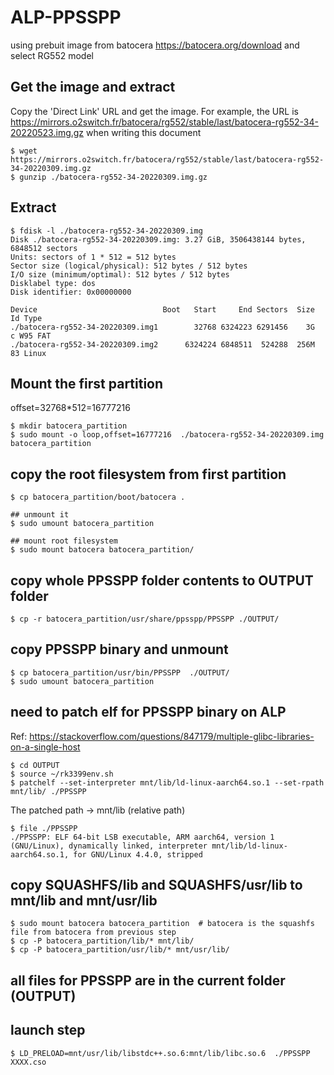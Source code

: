 # ALP-PPSSPP

using prebuit image from batocera https://batocera.org/download and select RG552 model

## Get the image and extract 
Copy the 'Direct Link' URL and get the image.
For example, the URL is https://mirrors.o2switch.fr/batocera/rg552/stable/last/batocera-rg552-34-20220523.img.gz when writing this document
```
$ wget https://mirrors.o2switch.fr/batocera/rg552/stable/last/batocera-rg552-34-20220309.img.gz
$ gunzip ./batocera-rg552-34-20220309.img.gz
```
 
## Extract
```
$ fdisk -l ./batocera-rg552-34-20220309.img 
Disk ./batocera-rg552-34-20220309.img: 3.27 GiB, 3506438144 bytes, 6848512 sectors
Units: sectors of 1 * 512 = 512 bytes
Sector size (logical/physical): 512 bytes / 512 bytes
I/O size (minimum/optimal): 512 bytes / 512 bytes
Disklabel type: dos
Disk identifier: 0x00000000
 
Device                            Boot   Start     End Sectors  Size Id Type
./batocera-rg552-34-20220309.img1        32768 6324223 6291456    3G  c W95 FAT
./batocera-rg552-34-20220309.img2      6324224 6848511  524288  256M 83 Linux
```
## Mount the first partition
offset=32768*512=16777216
```
$ mkdir batocera_partition
$ sudo mount -o loop,offset=16777216  ./batocera-rg552-34-20220309.img batocera_partition
```

## copy the root filesystem from first partition
```
$ cp batocera_partition/boot/batocera .

## unmount it
$ sudo umount batocera_partition
 
## mount root filesystem
$ sudo mount batocera batocera_partition/
```

## copy whole PPSSPP folder contents to OUTPUT folder
```
$ cp -r batocera_partition/usr/share/ppsspp/PPSSPP ./OUTPUT/
```

## copy PPSSPP binary and unmount
```
$ cp batocera_partition/usr/bin/PPSSPP  ./OUTPUT/
$ sudo umount batocera_partition
```

## need to patch elf for PPSSPP binary on ALP
Ref: https://stackoverflow.com/questions/847179/multiple-glibc-libraries-on-a-single-host
```
$ cd OUTPUT
$ source ~/rk3399env.sh
$ patchelf --set-interpreter mnt/lib/ld-linux-aarch64.so.1 --set-rpath mnt/lib/ ./PPSSPP
```
The patched path → mnt/lib (relative path)
```
$ file ./PPSSPP
./PPSSPP: ELF 64-bit LSB executable, ARM aarch64, version 1 (GNU/Linux), dynamically linked, interpreter mnt/lib/ld-linux-aarch64.so.1, for GNU/Linux 4.4.0, stripped
```

## copy SQUASHFS/lib and SQUASHFS/usr/lib to mnt/lib and mnt/usr/lib
```
$ sudo mount batocera batocera_partition  # batocera is the squashfs file from batocera from previous step
$ cp -P batocera_partition/lib/* mnt/lib/
$ cp -P batocera_partition/usr/lib/* mnt/usr/lib/ 
```

## all files for PPSSPP are in the current folder (OUTPUT)

## launch step
```$ LD_PRELOAD=mnt/usr/lib/libstdc++.so.6:mnt/lib/libc.so.6  ./PPSSPP XXXX.cso```
